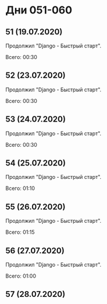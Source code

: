 # Дни 051-060

## 51 (19.07.2020)

Продолжил "Django - Быстрый старт".

Всего: 00:30

## 52 (23.07.2020)

Продолжил "Django - Быстрый старт".

Всего: 00:30

## 53 (24.07.2020)

Продолжил "Django - Быстрый старт".

Всего: 00:30

## 54 (25.07.2020)

Продолжил "Django - Быстрый старт".

Всего: 01:10

## 55 (26.07.2020)

Продолжил "Django - Быстрый старт".

Всего: 01:15

## 56 (27.07.2020)

Продолжил "Django - Быстрый старт".

Всего: 01:00

## 57 (28.07.2020)
